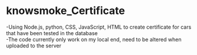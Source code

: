 # knowsmoke_Certificate

-Using Node.js, python, CSS, JavaScript, HTML to create certificate for cars that have been tested in the database<br/>
-The code currently only work on my local end, need to be altered when uploaded to the server
